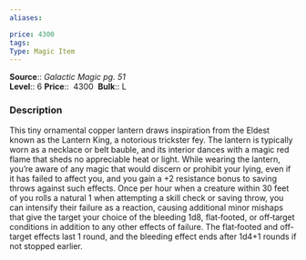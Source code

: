 ```yaml
---
aliases: 

price: 4300
tags: 
Type: Magic Item
---
```

**Source**:: _Galactic Magic pg. 51_  
**Level**:: 6
**Price**::  4300 
**Bulk**:: L

### Description

This tiny ornamental copper lantern draws inspiration from the Eldest known as the Lantern King, a notorious trickster fey. The lantern is typically worn as a necklace or belt bauble, and its interior dances with a magic red flame that sheds no appreciable heat or light. While wearing the lantern, you’re aware of any magic that would discern or prohibit your lying, even if it has failed to affect you, and you gain a +2 resistance bonus to saving throws against such effects. Once per hour when a creature within 30 feet of you rolls a natural 1 when attempting a skill check or saving throw, you can intensify their failure as a reaction, causing additional minor mishaps that give the target your choice of the bleeding 1d8, flat‑footed, or off‑target conditions in addition to any other effects of failure. The flat‑footed and off-target effects last 1 round, and the bleeding effect ends after 1d4+1 rounds if not stopped earlier.
